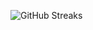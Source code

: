 ![GitHub Streaks](https://github-streaks-mqc9.onrender.com/streak/happilli/image?theme=midnight&cache_bust=1742975664)
